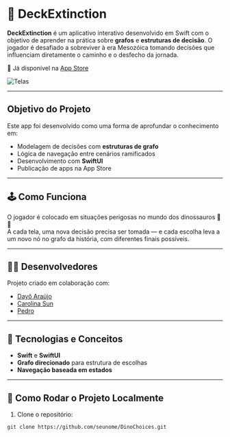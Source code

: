 # 🦖 DeckExtinction

**DeckExtinction** é um aplicativo interativo desenvolvido em Swift com o objetivo de aprender na prática sobre **grafos** e **estruturas de decisão**. O jogador é desafiado a sobreviver à era Mesozóica tomando decisões que influenciam diretamente o caminho e o desfecho da jornada.

📱 Já disponível na [App Store](https://apps.apple.com/br/app/deckextinction/id6747092006?l=en-GB)

![Telas](https://github.com/user-attachments/assets/f200c6db-c9c2-4a79-8fc1-f19ca39455ce)

---

## Objetivo do Projeto

Este app foi desenvolvido como uma forma de aprofundar o conhecimento em:

- Modelagem de decisões com **estruturas de grafo**
- Lógica de navegação entre cenários ramificados
- Desenvolvimento com **SwiftUI**
- Publicação de apps na App Store

---

## 🕹️ Como Funciona

O jogador é colocado em situações perigosas no mundo dos dinossauros 🌋🦕  
A cada tela, uma nova decisão precisa ser tomada — e cada escolha leva a um novo nó no grafo da história, com diferentes finais possíveis.

---

## 👨‍💻 Desenvolvedores

Projeto criado em colaboração com:

- [Dayô Araújo](https://www.linkedin.com/in/dayo-araujo/)
- [Carolina Sun](https://www.linkedin.com/search/results/all/?keywords=Carolina%20sun&origin=GLOBAL_SEARCH_HEADER&sid=wPt)
- [Pedro](https://www.linkedin.com/in/pedrotessaro/)

---

## 🧠 Tecnologias e Conceitos

- **Swift** e **SwiftUI**
- **Grafo direcionado** para estrutura de escolhas
- **Navegação baseada em estados**

---

## 🚀 Como Rodar o Projeto Localmente

1. Clone o repositório:

```bash
git clone https://github.com/seunome/DinoChoices.git

